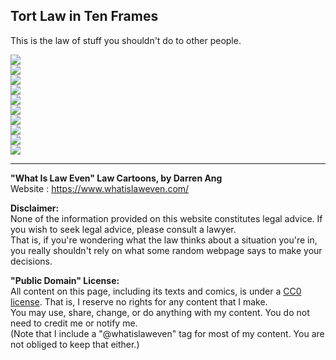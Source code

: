 ## Tort Law in Ten Frames
This is the law of stuff you shouldn't do to other people.

![](tort-law-1.jpg)  
![](tort-law-2.jpg)  
![](tort-law-3.jpg)  
![](tort-law-4.jpg)  
![](tort-law-5.jpg)  
![](tort-law-6.jpg)  
![](tort-law-7.jpg)  
![](tort-law-8.jpg)  
![](tort-law-9.jpg)  
![](tort-law-10.jpg)  

--- 

**"What Is Law Even" Law Cartoons, by Darren Ang**  
Website : <https://www.whatislaweven.com/>

**Disclaimer:**  
None of the information provided on this website constitutes legal advice. If you wish to seek legal advice, please consult a lawyer.  
That is, if you're wondering what the law thinks about a situation you're in, you really shouldn't rely on what some random webpage says to make your decisions.  

**"Public Domain" License:**  
All content on this page, including its texts and comics, is under a [CC0 license](https://creativecommons.org/share-your-work/public-domain/cc0/). That is, I reserve no rights for any content that I make.   
You may use, share, change, or do anything with my content. You do not need to credit me or notify me.  
(Note that I include a "@whatislaweven" tag for most of my content. You are not obliged to keep that either.)   
